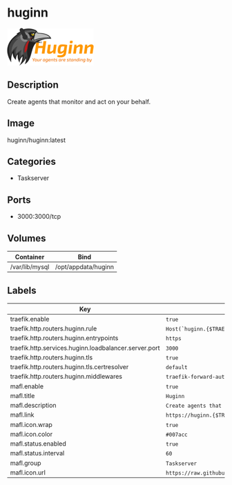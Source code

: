 # huginn

![Logo](images/huginn.png)

## Description
Create agents that monitor and act on your behalf.

## Image
huginn/huginn:latest

## Categories
- Taskserver

## Ports
- 3000:3000/tcp

## Volumes
| Container | Bind |
|-----------|------|
| /var/lib/mysql | /opt/appdata/huginn |

## Labels
| Key | Value |
|-----|-------|
| traefik.enable | ```true``` |
| traefik.http.routers.huginn.rule | ```Host(`huginn.{$TRAEFIK_INGRESS_DOMAIN}`)``` |
| traefik.http.routers.huginn.entrypoints | ```https``` |
| traefik.http.services.huginn.loadbalancer.server.port | ```3000``` |
| traefik.http.routers.huginn.tls | ```true``` |
| traefik.http.routers.huginn.tls.certresolver | ```default``` |
| traefik.http.routers.huginn.middlewares | ```traefik-forward-auth``` |
| mafl.enable | ```true``` |
| mafl.title | ```Huginn``` |
| mafl.description | ```Create agents that monitor and act on your behalf.``` |
| mafl.link | ```https://huginn.{$TRAEFIK_INGRESS_DOMAIN}``` |
| mafl.icon.wrap | ```true``` |
| mafl.icon.color | ```#007acc``` |
| mafl.status.enabled | ```true``` |
| mafl.status.interval | ```60``` |
| mafl.group | ```Taskserver``` |
| mafl.icon.url | ```https://raw.githubusercontent.com/Qballjos/portainer_templates/master/Images/huginn.png``` |

